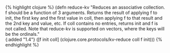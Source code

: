 {% highlight clojure %}
(defn reduce-kv
  "Reduces an associative collection. f should be a function of 3
  arguments. Returns the result of applying f to init, the first key
  and the first value in coll, then applying f to that result and the
  2nd key and value, etc. If coll contains no entries, returns init
  and f is not called. Note that reduce-kv is supported on vectors,
  where the keys will be the ordinals."  
  {:added "1.4"}
  ([f init coll]
     (clojure.core.protocols/kv-reduce coll f init)))
{% endhighlight %}
